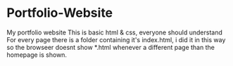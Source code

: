 # Portfolio-Website
My portfolio website
This is basic html & css, everyone should understand
For every page there is a folder containing it's index.html, i did it in this way so the browseer doesnt show *.html whenever a different page than the homepage is shown.
